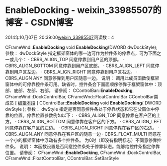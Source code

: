 # EnableDocking - weixin_33985507的博客 - CSDN博客
2014年10月07日 20:39:00[weixin_33985507](https://me.csdn.net/weixin_33985507)阅读数：4

CFrameWnd::**EnableDocking**
void **EnableDocking**(DWORD dwDockStyle);
參数： dwDockStyle 指定框架窗体的哪一边可作为控件条的停靠点，可为下面之一或几个： 
· CBRS_ALIGN_TOP 同意停靠到用户区的顶部。 
· CBRS_ALIGN_BOTTOM 同意停靠到用户区底部。 
· CBRS_ALIGN_LEFT 同意停靠到用户区左边。 
· CBRS_ALIGN_RIGHT 同意停靠到用户区右边。 
· CBRS_ALIGN ANY 同意停靠到用户区随意一边。 
说明：
调用此成员函数使框架窗体中的可停靠控件条可用。缺省时，控件条会下面面顺序停靠于框架窗体中：顶部、底部、左部、右部。
请參阅：
CControlBar::**EnableDocking**, CFrameWnd::DockControlBar, CFrameWnd::FloatControlBar
[](http://baike.360.cn/wiki/item/EnableDocking#top)CControlBar类成员 
[ [编辑本段](http://baike.360.cn/wiki/index.php?c=entry&a=editparam&wid=4259804&param=e978b81f) ] 
CControlBar::**EnableDocking**
void **EnableDocking**( DWORD dwStyle );
參数： dwStyle 指定是否同意控件条处于停靠状态和它在父窗体中停靠的位置。停靠位置參数例如以下： · CBRS_ALIGN_TOP 同意停靠在客户区的上方。 
· CBRS_ALIGN_BOTTOM 同意停靠在客户区的下方。 
· CBRS_ALIGN_LEFT 同意停靠在客户区的左边。 
· CBRS_ALIGN_RIGHT 同意停靠在客户区的右边。 
· CBRS_ALIGN_ANY 同意停靠在客户区的随意一边 
· CBRS_FLOAT_MULTI 同意在一个小的框架窗体中浮动有多个控件条。 
为0时（即没有指明标志）不同意停靠控件条。
说明：
本函数设置是否同意控件条处于停靠状态。能够给控件条指定停靠位置。
请參阅：
CFrameWnd::**EnableDocking**, CFrameWnd::DockControlBar, CFrameWnd::FloatControlBar, CControlBar::SetBarStyle
